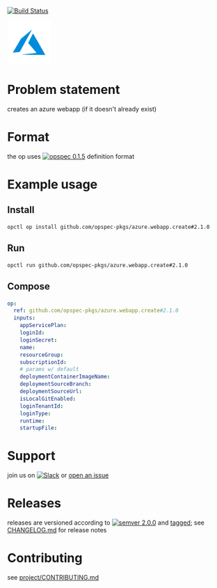 [![Build Status](https://travis-ci.org/opspec-pkgs/azure.webapp.create.svg?branch=master)](https://travis-ci.org/opspec-pkgs/azure.webapp.create)

<img src="icon.svg" alt="icon" height="100px">

# Problem statement

creates an azure webapp (if it doesn't already exist)

# Format

the op uses [![opspec 0.1.5](https://img.shields.io/badge/opspec-0.1.5-brightgreen.svg?colorA=6b6b6b&colorB=fc16be)](https://opspec.io/0.1.5) definition format

# Example usage

## Install

```shell
opctl op install github.com/opspec-pkgs/azure.webapp.create#2.1.0
```

## Run

```
opctl run github.com/opspec-pkgs/azure.webapp.create#2.1.0
```

## Compose

```yaml
op:
  ref: github.com/opspec-pkgs/azure.webapp.create#2.1.0
  inputs:
    appServicePlan:
    loginId:
    loginSecret:
    name:
    resourceGroup:
    subscriptionId:
    # params w/ default
    deploymentContainerImageName:
    deploymentSourceBranch:
    deploymentSourceUrl:
    isLocalGitEnabled:
    loginTenantId:
    loginType:
    runtime:
    startupFile:
```

# Support

join us on
[![Slack](https://opctl-slackin.herokuapp.com/badge.svg)](https://opctl-slackin.herokuapp.com/)
or
[open an issue](https://github.com/opspec-pkgs/azure.webapp.create/issues)

# Releases

releases are versioned according to
[![semver 2.0.0](https://img.shields.io/badge/semver-2.0.0-brightgreen.svg)](http://semver.org/spec/v2.0.0.html)
and [tagged](https://git-scm.com/book/en/v2/Git-Basics-Tagging); see
[CHANGELOG.md](CHANGELOG.md) for release notes

# Contributing

see
[project/CONTRIBUTING.md](https://github.com/opspec-pkgs/project/blob/master/CONTRIBUTING.md)
